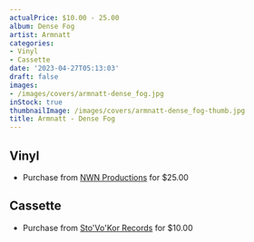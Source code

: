 ```yaml
---
actualPrice: $10.00 - 25.00
album: Dense Fog
artist: Armnatt
categories:
- Vinyl
- Cassette
date: '2023-04-27T05:13:03'
draft: false
images:
- /images/covers/armnatt-dense_fog.jpg
inStock: true
thumbnailImage: /images/covers/armnatt-dense_fog-thumb.jpg
title: Armnatt - Dense Fog
---
```


## Vinyl
* Purchase from [NWN Productions](http://shop.nwnprod.com/index.php?route=product/product&path=75&product_id=9717&sort=pd.name&order=ASC) for $25.00
## Cassette
* Purchase from [Sto'Vo'Kor Records](https://stovokor-records.com/products/armnatt-dense-fog-cassette) for $10.00
